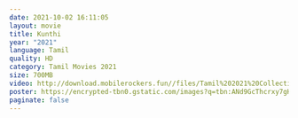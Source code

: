 ```yaml
---
date: 2021-10-02 16:11:05
layout: movie
title: Kunthi
year: "2021"
language: Tamil
quality: HD
category: Tamil Movies 2021
size: 700MB
video: http://download.mobilerockers.fun//files/Tamil%202021%20Collection/Kunthi%20(2021)/Kunthi%20(2021)%20Full%20Movies/Kunthi%20(2021)%20HDRip/Kunthi%20(2021)%20HDRip%20Single%20Part.mp4
poster: https://encrypted-tbn0.gstatic.com/images?q=tbn:ANd9GcThcrxy7gHlXJXO8IrMG1pP43TimuuXafMleQ&usqp=CAU
paginate: false
---
```

